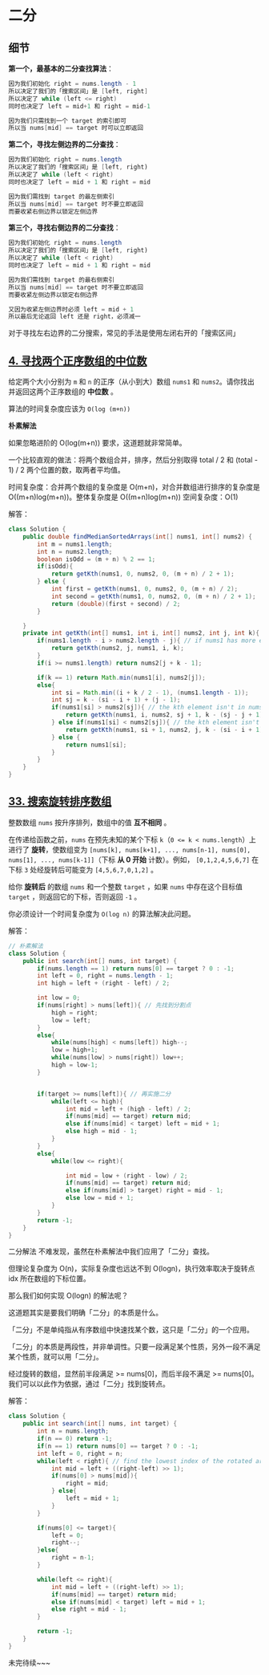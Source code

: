 # 二分

## 细节

**第一个，最基本的二分查找算法**：

```java
因为我们初始化 right = nums.length - 1
所以决定了我们的「搜索区间」是 [left, right]
所以决定了 while (left <= right)
同时也决定了 left = mid+1 和 right = mid-1

因为我们只需找到一个 target 的索引即可
所以当 nums[mid] == target 时可以立即返回
```

**第二个，寻找左侧边界的二分查找**：

```java
因为我们初始化 right = nums.length
所以决定了我们的「搜索区间」是 [left, right)
所以决定了 while (left < right)
同时也决定了 left = mid + 1 和 right = mid

因为我们需找到 target 的最左侧索引
所以当 nums[mid] == target 时不要立即返回
而要收紧右侧边界以锁定左侧边界
```

**第三个，寻找右侧边界的二分查找**：

```java
因为我们初始化 right = nums.length
所以决定了我们的「搜索区间」是 [left, right)
所以决定了 while (left < right)
同时也决定了 left = mid + 1 和 right = mid

因为我们需找到 target 的最右侧索引
所以当 nums[mid] == target 时不要立即返回
而要收紧左侧边界以锁定右侧边界

又因为收紧左侧边界时必须 left = mid + 1
所以最后无论返回 left 还是 right，必须减一
```

对于寻找左右边界的二分搜索，常见的手法是使用左闭右开的「搜索区间」

## [4. 寻找两个正序数组的中位数](https://leetcode.cn/problems/median-of-two-sorted-arrays/)

给定两个大小分别为 `m` 和 `n` 的正序（从小到大）数组 `nums1` 和 `nums2`。请你找出并返回这两个正序数组的 **中位数** 。

算法的时间复杂度应该为 `O(log (m+n))`

**朴素解法**

如果忽略进阶的 O(log(m+n)) 要求，这道题就非常简单。

一个比较直观的做法：将两个数组合并，排序，然后分别取得 total / 2 和 (total - 1) / 2 两个位置的数，取两者平均值。

时间复杂度：合并两个数组的复杂度是 O(m+n)，对合并数组进行排序的复杂度是 O((m+n)log(m+n))。整体复杂度是 O((m+n)log(m+n))
空间复杂度：O(1)

解答：

```java
class Solution {
    public double findMedianSortedArrays(int[] nums1, int[] nums2) {
        int m = nums1.length;
        int n = nums2.length;
        boolean isOdd = (m + n) % 2 == 1;
        if(isOdd){
            return getKth(nums1, 0, nums2, 0, (m + n) / 2 + 1);
        } else {
            int first = getKth(nums1, 0, nums2, 0, (m + n) / 2);
            int second = getKth(nums1, 0, nums2, 0, (m + n) / 2 + 1);
            return (double)(first + second) / 2;
        }

    }
    private int getKth(int[] nums1, int i, int[] nums2, int j, int k){ // i, j are the start indices of nums1 and nums2 respectively, k is the kth element.
        if(nums1.length - i > nums2.length - j){ // if nums1 has more elements, then we need to swap nums1 and nums2.
            return getKth(nums2, j, nums1, i, k);
        }
        if(i >= nums1.length) return nums2[j + k - 1];

        if(k == 1) return Math.min(nums1[i], nums2[j]);
        else{
            int si = Math.min((i + k / 2 - 1), (nums1.length - 1));
            int sj = k - (si - i + 1) + (j - 1);
            if(nums1[si] > nums2[sj]){ // the kth element isn't in nums2[j, sj]
                return getKth(nums1, i, nums2, sj + 1, k - (sj - j + 1));
            } else if(nums1[si] < nums2[sj]){ // the kth element isn't in nums1[i, si]
                return getKth(nums1, si + 1, nums2, j, k - (si - i + 1));
            } else {
                return nums1[si];
            }
        }
    }
}
```

## [33. 搜索旋转排序数组](https://leetcode.cn/problems/search-in-rotated-sorted-array/)

整数数组 `nums` 按升序排列，数组中的值 **互不相同** 。

在传递给函数之前，`nums` 在预先未知的某个下标 `k`（`0 <= k < nums.length`）上进行了 **旋转**，使数组变为 `[nums[k], nums[k+1], ..., nums[n-1], nums[0], nums[1], ..., nums[k-1]]`（下标 **从 0 开始** 计数）。例如， `[0,1,2,4,5,6,7]` 在下标 `3` 处经旋转后可能变为 `[4,5,6,7,0,1,2]` 。

给你 **旋转后** 的数组 `nums` 和一个整数 `target` ，如果 `nums` 中存在这个目标值 `target` ，则返回它的下标，否则返回 `-1` 。

你必须设计一个时间复杂度为 `O(log n)` 的算法解决此问题。

解答：

```java
// 朴素解法
class Solution {
    public int search(int[] nums, int target) {
        if(nums.length == 1) return nums[0] == target ? 0 : -1;
        int left = 0, right = nums.length - 1;
        int high = left + (right - left) / 2;

        int low = 0;
        if(nums[right] > nums[left]){ // 先找到分割点
            high = right;
            low = left;
        }
        else{
            while(nums[high] < nums[left]) high--;
            low = high+1;
            while(nums[low] > nums[right]) low++;
            high = low-1;
        }


        if(target >= nums[left]){ // 再实施二分
            while(left <= high){
                int mid = left + (high - left) / 2;
                if(nums[mid] == target) return mid;
                else if(nums[mid] < target) left = mid + 1;
                else high = mid - 1;
            }
        }
        else{
            while(low <= right){

                int mid = low + (right - low) / 2;
                if(nums[mid] == target) return mid;
                else if(nums[mid] > target) right = mid - 1;
                else low = mid + 1;
            }
        }
        return -1;
    }
}
```

二分解法
不难发现，虽然在朴素解法中我们应用了「二分」查找。

但理论复杂度为 O(n)，实际复杂度也远达不到 O(logn)，执行效率取决于旋转点 idx 所在数组的下标位置。

那么我们如何实现 O(logn) 的解法呢？

这道题其实是要我们明确「二分」的本质是什么。

「二分」不是单纯指从有序数组中快速找某个数，这只是「二分」的一个应用。

「二分」的本质是两段性，并非单调性。只要一段满足某个性质，另外一段不满足某个性质，就可以用「二分」。

经过旋转的数组，显然前半段满足 >= nums[0]，而后半段不满足 >= nums[0]。我们可以以此作为依据，通过「二分」找到旋转点。

解答：

```java
class Solution {
    public int search(int[] nums, int target) {
        int n = nums.length;
        if(n == 0) return -1;
        if(n == 1) return nums[0] == target ? 0 : -1;
        int left = 0, right = n;
        while(left < right){ // find the lowest index of the rotated array
            int mid = left + ((right-left) >> 1);
            if(nums[0] > nums[mid]){
                right = mid;
            } else{
                left = mid + 1;
            }
        }

        if(nums[0] <= target){
            left = 0;
            right--;
        }else{
            right = n-1;
        }

        while(left <= right){
            int mid = left + ((right-left) >> 1);
            if(nums[mid] == target) return mid;
            else if(nums[mid] < target) left = mid + 1;
            else right = mid - 1;
        }

        return -1;
    }
}
```

未完待续~~~
